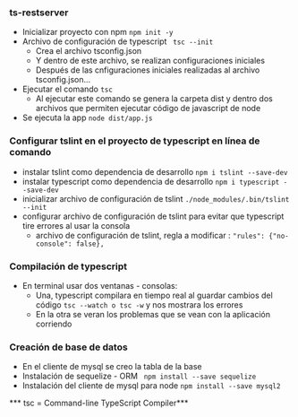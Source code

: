 ### ts-restserver

- Inicializar proyecto con npm  ```npm init -y ```
- Archivo de configuración de typescript ``` tsc --init```
    - Crea el archivo tsconfig.json
    - Y dentro de este archivo, se realizan configuraciones iniciales
    - Después de las cnfiguraciones iniciales realizadas al archivo  tsconfig.json...
- Ejecutar el comando ```tsc```
    - Al ejecutar este comando se genera la carpeta dist y dentro dos archivos que permiten ejecutar código de javascript de node
- Se ejecuta la app ```node dist/app.js ```

### Configurar tslint en el proyecto de typescript en línea de comando
- instalar tslint como dependencia de desarrollo ```npm i tslint --save-dev ```
- instalar typescript como dependencia de desarrollo ```npm i typescript --save-dev ```
- inicializar archivo de configuración de tslint ```./node_modules/.bin/tslint --init ```
- configurar archivo de configuración de tslint para evitar que typescript tire errores al usar la consola
    - archivo de configuración de tslint, regla a modificar : ```"rules": {"no-console": false},```

### Compilación de typescript
- En terminal usar dos ventanas - consolas:
  - Una, typescript compilara en tiempo real al guardar cambios del código ``` tsc --watch o tsc -w ``` y nos mostrara los errores
  - En la otra se veran los problemas que se vean con la aplicación corriendo

### Creación de base de datos
- En el cliente de mysql se creo la tabla de la base
- Instalación de sequelize - ORM  ``` npm install --save sequelize```
- Instalación del cliente de  mysql para node ```npm install --save mysql2```

*** tsc = Command-line TypeScript Compiler***
